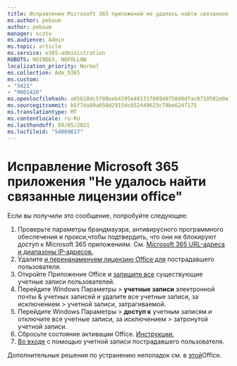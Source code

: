 ```yaml
---
title: Исправление Microsoft 365 приложений не удалось найти связанное сообщение с лицензиями office
ms.author: pebaum
author: pebaum
manager: scotv
ms.audience: Admin
ms.topic: article
ms.service: o365-administration
ROBOTS: NOINDEX, NOFOLLOW
localization_priority: Normal
ms.collection: Adm_O365
ms.custom:
- "3421"
- "9001426"
ms.openlocfilehash: a65610dc5f88eeb4195e48131f08940758d0dfac0710502e0e15ab5f661c5719
ms.sourcegitcommit: b5f7da89a650d2915dc652449623c78be6247175
ms.translationtype: MT
ms.contentlocale: ru-RU
ms.lasthandoff: 08/05/2021
ms.locfileid: "54069617"
---
```

# <a name="fixing-the-microsoft-365-apps-couldnt-find-office-licenses-associated-message"></a>Исправление Microsoft 365 приложения "Не удалось найти связанные лицензии office"

Если вы получили это сообщение, попробуйте следующее:

1. Проверьте параметры брандмауэра, антивирусного программного обеспечения и прокси,чтобы подтвердить, что они не блокируют доступ к Microsoft 365 приложениям. См. [Microsoft 365 URL-адреса и диапазоны IP-адресов.](https://docs.microsoft.com/office365/enterprise/urls-and-ip-address-ranges)
2. Удалите [и перенанаменуем лицензию Office для](https://docs.microsoft.com/microsoft-365/admin/manage/assign-licenses-to-users) пострадавшего пользователя. 
3. Откройте Приложение Office и [запишите все](https://support.office.com/article/5a20dc11-47e9-4b6f-945d-478cb6d92071) существующие учетные записи пользователей.
4. Перейдите Windows Параметры > **учетные записи** электронной почты & учетных записей и удалите все учетные записи, за исключением  >  учетной записи, затрагиваемой.
5. Перейдите Windows Параметры > **доступ к** учетным записям и отключите все учетные записи, за исключением  >  затронутой учетной записи.
6. Сбросьте состояние активации Office. [Инструкции.](https://docs.microsoft.com/office365/troubleshoot/activation/reset-office-365-proplus-activation-state)
7. [Во входе](https://support.office.com/article/628ea040-f265-49de-b986-be09c3ebf8a9) с помощью учетной записи пострадавшего пользователя.

Дополнительные решения по устранению неполадок см. в [этой](https://support.office.com/Article/0d23d3c0-c19c-4b2f-9845-5344fedc4380)Office.